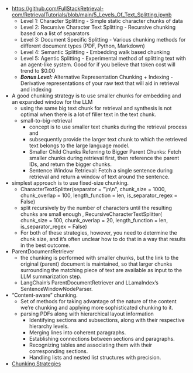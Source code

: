 - https://github.com/FullStackRetrieval-com/RetrievalTutorials/blob/main/5_Levels_Of_Text_Splitting.ipynb
  -  Level 1: Character Splitting - Simple static character chunks of data
  -  Level 2: Recursive Character Text Splitting - Recursive chunking based on a list of separators
  -  Level 3: Document Specific Splitting - Various chunking methods for different document types (PDF, Python, Markdown)
  -  Level 4: Semantic Splitting - Embedding walk based chunking
  -  Level 5: Agentic Splitting - Experimental method of splitting text with an agent-like system. Good for if you believe that token cost will trend to $0.00
  -  ***Bonus Level:*** Alternative Representation Chunking + Indexing - Derivative representations of your raw text that will aid in retrieval and indexing 
- A good chunking strategy is to use smaller chunks for embedding and an expanded window for the LLM
  - using the same big text chunk for retrieval and synthesis is not optimal when there is a lot of filler text in the text chunk.
  - small-to-big-retrieval
     -  concept is to use smaller text chunks during the retrieval process and
     -  subsequently provide the larger text chunk to which the retrieved text belongs to the large language model.
     -  Smaller Child Chunks Referring to Bigger Parent Chunks: Fetch smaller chunks during retrieval first, then reference the parent IDs, and return the bigger chunks.
     -  Sentence Window Retrieval: Fetch a single sentence during retrieval and return a window of text around the sentence.
- simplest approach is to use fixed-size chunking.
  -   CharacterTextSplitter(separator = "\n\n", chunk_size = 1000, chunk_overlap = 100, length_function = len, is_separator_regex = False)
  -   split recursively by the number of characters until the resulting chunks are small enough , RecursiveCharacterTextSplitter(
      chunk_size = 100, chunk_overlap = 20, length_function = len,  is_separator_regex = False)
  -   For both of these strategies, however, you need to determine the chunk size, and it’s often unclear how to do that in a way that results in the best outcome.
- ParentDocumentRetriever
  -   the chunking is performed with smaller chunks, but the link to the original (parent) document is maintained, so that larger chunks surrounding the matching piece of text are available as input to the LLM summarization step.
  -   LangChain’s ParentDocumentRetriever and LLamaIndex’s SentenceWindowNodeParser.
- “Content-aware” chunking.
  -   Set of methods for taking advantage of the nature of the content we’re chunking and applying more sophisticated chunking to it.
  -   parsing PDFs along with hierarchical layout information
      -  Identifying sections and subsections, along with their respective hierarchy levels.
      -  Merging lines into coherent paragraphs.
      -  Establishing connections between sections and paragraphs.
      -  Recognizing tables and associating them with their corresponding sections.
      -  Handling lists and nested list structures with precision.
- [Chunking Strategies](https://www.linkedin.com/pulse/prompt-engineering-chunking-strategies-ravi-naarla/)

